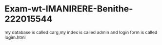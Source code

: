 # Exam-wt-IMANIRERE-Benithe-222015544
my database is called carg,my index is called admin  and login form is called logim.html
